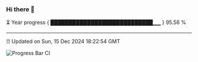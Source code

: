 ### Hi there 👋

⏳ Year progress { ████████████████████████████▁▁ } 95.56 %

---

⏰ Updated on Sun, 15 Dec 2024 18:22:54 GMT

![Progress Bar CI](https://github.com/liununu/liununu/workflows/Progress%20Bar%20CI/badge.svg)
